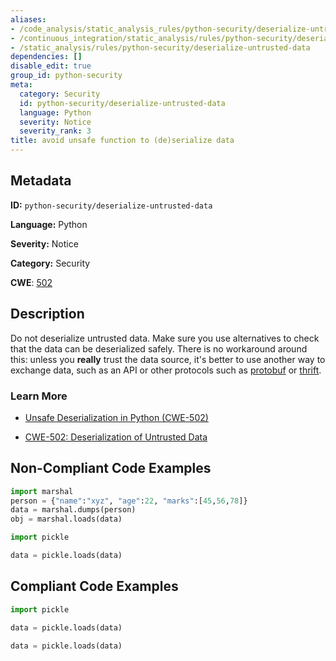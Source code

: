 ```yaml
---
aliases:
- /code_analysis/static_analysis_rules/python-security/deserialize-untrusted-data
- /continuous_integration/static_analysis/rules/python-security/deserialize-untrusted-data
- /static_analysis/rules/python-security/deserialize-untrusted-data
dependencies: []
disable_edit: true
group_id: python-security
meta:
  category: Security
  id: python-security/deserialize-untrusted-data
  language: Python
  severity: Notice
  severity_rank: 3
title: avoid unsafe function to (de)serialize data
---
```

<!--  SOURCED FROM https://github.com/DataDog/datadog-static-analyzer-rule-docs -->


## Metadata
**ID:** `python-security/deserialize-untrusted-data`

**Language:** Python

**Severity:** Notice

**Category:** Security

**CWE**: [502](https://cwe.mitre.org/data/definitions/502.html)

## Description
Do not deserialize untrusted data. Make sure you use alternatives to check that the data can be deserialized safely. There is no workaround around this: unless you **really** trust the data source, it's better to use another way to exchange data, such as an API or other protocols such as [protobuf](https://developers.google.com/protocol-buffers) or [thrift](https://thrift.apache.org/).

### Learn More

 - [Unsafe Deserialization in Python (CWE-502)](https://www.codiga.io/blog/python-unsafe-deserialization/)

 - [CWE-502: Deserialization of Untrusted Data](https://cwe.mitre.org/data/definitions/502.html)

## Non-Compliant Code Examples
```python
import marshal
person = {"name":"xyz", "age":22, "marks":[45,56,78]}
data = marshal.dumps(person)
obj = marshal.loads(data)
```

```python
import pickle

data = pickle.loads(data)
```

## Compliant Code Examples
```python
import pickle

data = pickle.loads(data)

```

```python
data = pickle.loads(data)
```
